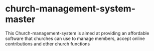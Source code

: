# church-management-system-master
This Church-management-system is aimed at providing an affordable  software that churches can use to manage members, accept online contributions and other church functions
